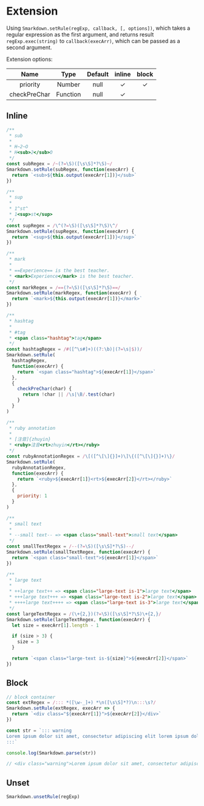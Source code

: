 # Extension

Using `Smarkdown.setRule(regExp, callback, [, options])`, which takes a regular expression as the first argument, and returns result `regExp.exec(string)` to `callback(execArr)`, which can be passed as a second argument.

Extension options:

|     Name     |   Type   | Default | inline | block |
| :----------: | :------: | :-----: | :----: | :---: |
|   priority   |  Number  |  null   |   ✓    |   ✓   |
| checkPreChar | Function |  null   |   ✓    |       |

## Inline

```js
/**
 * sub
 *
 * H~2~O
 * H<sub>2</sub>O
 */
const subRegex = /~(?=\S)([\s\S]*?\S)~/
Smarkdown.setRule(subRegex, function(execArr) {
  return `<sub>${this.output(execArr[1])}</sub>`
})

/**
 * sup
 *
 * 1^st^
 * 1<sup>st</sup>
 */
const supRegex = /\^(?=\S)([\s\S]*?\S)\^/
Smarkdown.setRule(supRegex, function(execArr) {
  return `<sup>${this.output(execArr[1])}</sup>`
})

/**
 * mark
 *
 * ==Experience== is the best teacher.
 * <mark>Experience</mark> is the best teacher.
 */
const markRegex = /==(?=\S)([\s\S]*?\S)==/
Smarkdown.setRule(markRegex, function(execArr) {
  return `<mark>${this.output(execArr[1])}</mark>`
})

/**
 * hashtag
 *
 * #tag
 * <span class="hashtag">tag</span>
 */
const hashtagRegex = /#([^\s#]+)((?:\b)|(?=\s|$))/
Smarkdown.setRule(
  hashtagRegex,
  function(execArr) {
    return `<span class="hashtag">${execArr[1]}</span>`
  },
  {
    checkPreChar(char) {
      return !char || /\s|\B/.test(char)
    }
  }
)

/**
 * ruby annotation
 *
 * [注音]{zhuyin}
 * <ruby>注音<rt>zhuyin</rt></ruby>
 */
const rubyAnnotationRegex = /\[([^\[\]{}]+)\]\{([^\[\]{}]+)\}/
Smarkdown.setRule(
  rubyAnnotationRegex,
  function(execArr) {
    return `<ruby>${execArr[1]}<rt>${execArr[2]}</rt></ruby>`
  },
  {
    priority: 1
  }
)

/**
 * small text
 *
 * --small text-- => <span class="small-text">small text</span>
 */
const smallTextRegex = /--(?=\S)([\s\S]*?\S)--/
Smarkdown.setRule(smallTextRegex, function(execArr) {
  return `<span class="small-text">${execArr[1]}</span>`
})

/**
 * large text
 *
 * ++large text++ => <span class="large-text is-1">large text</span>
 * +++large text+++ => <span class="large-text is-2">large text</span>
 * ++++large text++++ => <span class="large-text is-3">large text</span>
 */
const largeTextRegex = /(\+{2,})(?=\S)([\s\S]*?\S)\+{2,}/
Smarkdown.setRule(largeTextRegex, function(execArr) {
  let size = execArr[1].length - 1

  if (size > 3) {
    size = 3
  }

  return `<span class="large-text is-${size}">${execArr[2]}</span>`
})
```

## Block

```js
// block container
const extRegex = /::: *([\w-_]+) *\n([\s\S]*?)\n:::\s?/
Smarkdown.setRule(extRegex, execArr => {
  return `<div class="${execArr[1]}">${execArr[2]}</div>`
})

const str = `::: warning
Lorem ipsum dolor sit amet, consectetur adipiscing elit lorem ipsum dolor.
:::`

console.log(Smarkdown.parse(str))

// <div class="warning">Lorem ipsum dolor sit amet, consectetur adipiscing elit lorem ipsum dolor.</div>
```

## Unset

```js
Smarkdown.unsetRule(regExp)
```
